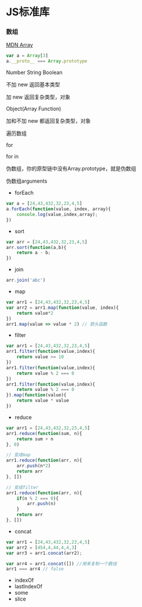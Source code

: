 # JS标准库

### 数组

[MDN Array](https://developer.mozilla.org/zh-CN/docs/Web/JavaScript/Reference/Global_Objects/Array)

```js
var a = Array[3]
a.__proto__ === Array.prototype
```

Number String Boolean

不加 new 返回基本类型

加 new 返回复杂类型，对象

Object(Array Function)

加和不加 new 都返回复杂类型，对象

遍历数组

for

for in

伪数组，你的原型链中没有Array.prototype，就是伪数组

伪数组arguments

* forEach

```js
var a = [24,43,432,32,23,4,5]
a.forEach(function(value, index, array){
    console.log(value,index,array);
})
```

* sort

```js
var arr = [24,43,432,32,23,4,5]
arr.sort(function(a,b){
    return a - b;
})
```

* join

```js
arr.join('abc')
```

* map

```js
var arr1 = [24,43,432,32,23,4,5]
var arr2 = arr1.map(function(value, index){
    return value*2
})
arr1.map(value => value * 2) // 箭头函数
```

* filter

```js
var arr1 = [24,43,432,32,23,4,5]
arr1.filter(function(value,index){
    return value >= 10
})
arr1.filter(function(value,index){
    return value % 2 === 0
})
arr1.filter(function(value,index){
    return value % 2 === 0
}).map(function(value){
    return value * value
})
```

* reduce

```js
var arr1 = [24,43,432,32,23,4,5]
arr1.reduce(function(sum, n){
    return sum + n
}, 0)

// 变成map
arr1.reduce(function(arr, n){
    arr.push(n*2)
    return arr
}, [])

// 变成filter
arr1.reduce(function(arr, n){
    if(n % 2 === 0){
        arr.push(n)
    }
    return arr
}, [])
```

* concat

```js
var arr1 = [24,43,432,32,23,4,5]
var arr2 = [454,4,44,4,4,3]
var arr3 = arr1.concat(arr2);

var arr4 = arr1.concat([]) //用来复制一个数组
arr1 === arr4 // false
```

* indexOf
* lastIndexOf
* some
* slice